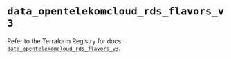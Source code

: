 # `data_opentelekomcloud_rds_flavors_v3`

Refer to the Terraform Registry for docs: [`data_opentelekomcloud_rds_flavors_v3`](https://registry.terraform.io/providers/opentelekomcloud/opentelekomcloud/1.36.23/docs/data-sources/rds_flavors_v3).
